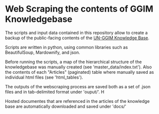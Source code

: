 # Web Scraping the contents of GGIM Knowledgebase

The scripts and input data contained in this repository allow to create a backup of the public-facing contents of the [UN-GGIM Knowledge Base](http://ggim.un.org/knowledgebase/).

Scripts are written in python, using common libraries such as BeautifulSoup, Mardownify, and json.

Before running the scripts, a map of the hierarchical structure of the knowledgebase was manually created (see 'master_data/index.txt'). Also the contents of each "Articles" (paginated) table where manually saved as individual html files (see 'html_tables').

The outputs of the webscraping process are saved both as a set of .json files and in tab-delimited format under 'ouput/'. H

Hosted documentes that are referenced in the articles of the knowledge base are automatically downloaded and saved under 'docs/'

